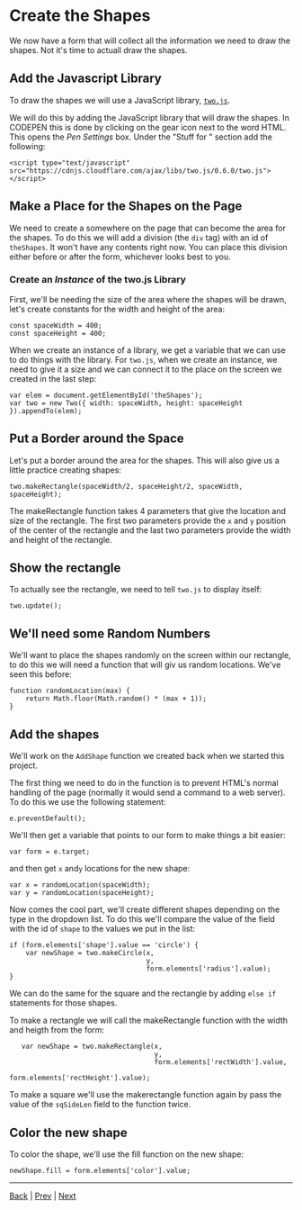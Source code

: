 # Create the Shapes #

We now have a form that will collect all the information we need to draw the shapes. Not it's time to actuall draw the shapes.

## Add the Javascript Library ##

To draw the shapes we will use a JavaScript library, [`two.js`](https://two.js.org/).

We will do this by adding the JavaScript library that will draw the shapes. In CODEPEN this is done by clicking on the gear icon next to the word HTML. This opens the *Pen Settings* box. Under the "Stuff for <head>" section add the following: 

```
<script type="text/javascript" src="https://cdnjs.cloudflare.com/ajax/libs/two.js/0.6.0/two.js"></script>
```

## Make a Place for the Shapes on the Page ##

We need to create a somewhere on the page that can become the area for the shapes. To do this we will add a division (the `div` tag) with an id of `theShapes`. It won't have any contents right now. You can place this division either before or after the form, whichever looks best to you.

### Create an *Instance* of the two.js Library ###

First, we'll be needing the size of the area where the shapes will be drawn, let's create constants for the width and height of the area:

```
const spaceWidth = 400;
const spaceHeight = 400;
```

When we create an instance of a library, we get a variable that we can use to do things with the library.
For `two.js`, when we create an instance, we need to give it a size and we can connect it to the place on the screen we created in the last step:

```
var elem = document.getElementById('theShapes');
var two = new Two({ width: spaceWidth, height: spaceHeight }).appendTo(elem);
```

## Put a Border around the Space ##

Let's put a border around the area for the shapes. This will also give us a little practice creating shapes:

```
two.makeRectangle(spaceWidth/2, spaceHeight/2, spaceWidth, spaceHeight);
```

The makeRectangle function takes 4 parameters that give the location and size of the rectangle. The first two parameters provide the `x` and `y` position of the center of the rectangle and the last two parameters provide the width and height of the rectangle.

## Show the rectangle ##

To actually see the rectangle, we need to tell `two.js` to display itself:

```
two.update();
```

## We'll need some Random Numbers ##

We'll want to place the shapes randomly on the screen within our rectangle, to do this we will need a function that will giv us random locations. We've seen this before:

```
function randomLocation(max) {
    return Math.floor(Math.random() * (max + 1));
}
```

## Add the shapes ##

We'll work on the `AddShape` function we created back when we started this project.

The first thing we need to do in the function is to prevent HTML's normal handling of the page (normally it would send a command to a web server). To do this we use the following statement:

```
e.preventDefault();
```

We'll then get a variable that points to our form to make things a bit easier:

```
var form = e.target;
```

and then get `x` and`y` locations for the new shape:

```
var x = randomLocation(spaceWidth);
var y = randomLocation(spaceHeight);
```

Now comes the cool part, we'll create different shapes depending on the type in the dropdown list.
To do this we'll compare the value of the field with the id of `shape` to the values we put in the list:

```
if (form.elements['shape'].value == 'circle') {
    var newShape = two.makeCircle(x,
                                  y,
                                  form.elements['radius'].value);
}
```

We can do the same for the square and the rectangle by adding `else if` statements for those shapes.

To make a rectangle we will call the makeRectangle function with the width and heigth from the form:

```
   var newShape = two.makeRectangle(x,
                                    y,
                                    form.elements['rectWidth'].value,
                                    form.elements['rectHeight'].value);
```

To make a square we'll use the makerectangle function again by pass the value of the `sqSideLen` field to the function twice.

## Color the new shape ##

To color the shape, we'll use the fill function on the new shape:

```
newShape.fill = form.elements['color'].value;
```

---

[Back](.) | [Prev](2)  | [Next](4)
